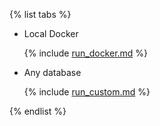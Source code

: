 {% list tabs %}

- Local Docker

  {% include [run_docker.md](run_docker.md) %}

- Any database

  {% include [run_custom.md](run_custom.md) %}

{% endlist %}

